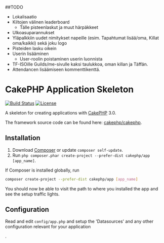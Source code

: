##TODO

- Lokalisaatio
- Kiltojen välinen leaderboard
	- Tälle pisteenlaskut ja muut härpäkkeet 
- Ulkoasuparannukset
- Yläpalkkiin uudet nimitykset napeille (esim. Tapahtumat lisää/oma, Killat oma/kaikki) sekä joku logo
- Pisteiden lasku oikein
- Userin lisääminen
	- User-roolin poistaminen userin luonnista
- TF-ISOille Guilds/me-sivulle kaksi taulukkoa, oman killan ja Täffän.
- Attendancen lisäämiseen kommenttikenttä.


# CakePHP Application Skeleton

[![Build Status](https://api.travis-ci.org/cakephp/app.png)](https://travis-ci.org/cakephp/app)
[![License](https://poser.pugx.org/cakephp/app/license.svg)](https://packagist.org/packages/cakephp/app)

A skeleton for creating applications with [CakePHP](http://cakephp.org) 3.0.

The framework source code can be found here: [cakephp/cakephp](https://github.com/cakephp/cakephp).

## Installation

1. Download [Composer](http://getcomposer.org/doc/00-intro.md) or update `composer self-update`.
2. Run `php composer.phar create-project --prefer-dist cakephp/app [app_name]`.

If Composer is installed globally, run
```bash
composer create-project --prefer-dist cakephp/app [app_name]
```

You should now be able to visit the path to where you installed the app and see
the setup traffic lights.

## Configuration

Read and edit `config/app.php` and setup the 'Datasources' and any other
configuration relevant for your application

.
